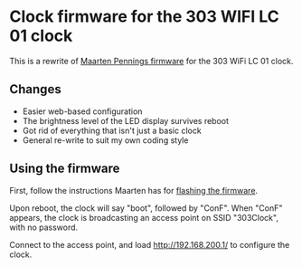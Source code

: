 # Clock firmware for the 303 WIFI LC 01 clock

This is a rewrite of [Maarten Pennings firmware](https://github.com/maarten-pennings/303WIFILC01) for the 303 WiFi LC 01 clock.

## Changes

- Easier web-based configuration
- The brightness level of the LED display survives reboot
- Got rid of everything that isn't just a basic clock
- General re-write to suit my own coding style

## Using the firmware

First, follow the instructions Maarten has for [flashing the firmware](https://github.com/maarten-pennings/303WIFILC01/blob/main/3-flash/readme.md).

Upon reboot, the clock will say "boot", followed by "ConF". When "ConF" appears, the clock is broadcasting an access point on SSID "303Clock", with no password.

Connect to the access point, and load http://192.168.200.1/ to configure the clock.

